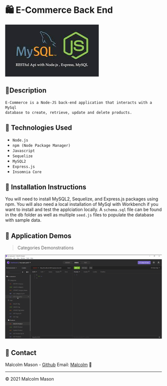 # 🛍️ E-Commerce Back End
![E-Commerce](./images/banner.jpg)

## 📝Description

```
E-Commerce is a Node-JS back-end application that interacts with a MySql
database to create, retrieve, update and delete products. 
```

## 🧰 Technologies Used

* `Node.js`
* `npm (Node Package Manager)`
* `Javascript`
* `Sequelize`
* `MySQL2`
* `Express.js`
* `Insomnia Core`

## 📄 Installation Instructions

You will need to install MySQL2, Sequelize, and Express.js packages using npm. You will also need a local installation of MySql with Workbench if you want to install and test the applciation locally. A `schema.sql` file can be found in the db folder as well as multiple `seed.js` files to populate the database with sample data. 


## 📸 Application Demos

> Categories Demonstrations

![Categories](./images/categories.gif)


## 📱 Contact 

Malcolm Mason - [Github](https://github.com/malmason) Email: [Malcolm](mailto:malmason66@gmail.com) 📧

---

&copy; 2021 Malcolm Mason